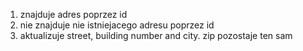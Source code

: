 1. znajduje adres poprzez id
2. nie znajduje nie istniejacego adresu poprzez id
3. aktualizuje street, building number and city. zip pozostaje ten sam
